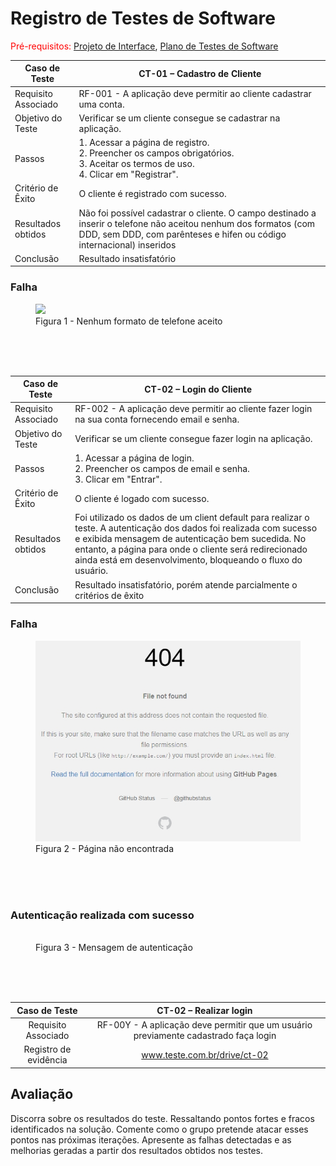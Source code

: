 # Registro de Testes de Software

<span style="color:red">Pré-requisitos: <a href="3-Projeto de Interface.md"> Projeto de Interface</a></span>, <a href="8-Plano de Testes de Software.md"> Plano de Testes de Software</a>


| **Caso de Teste** | **CT-01 – Cadastro de Cliente** |
| --- | --- |
| Requisito Associado | RF-001 - A aplicação deve permitir ao cliente cadastrar uma conta. |
| Objetivo do Teste | Verificar se um cliente consegue se cadastrar na aplicação. |
| Passos | 1. Acessar a página de registro.<br> 2. Preencher os campos obrigatórios.<br> 3. Aceitar os termos de uso.<br> 4. Clicar em "Registrar". |
| Critério de Êxito | O cliente é registrado com sucesso. |
|Resultados obtidos | Não foi possível cadastrar o cliente. O campo destinado a inserir o telefone não aceitou nenhum dos formatos (com DDD, sem DDD, com parênteses e hifen ou código internacional) inseridos|
| Conclusão | Resultado insatisfatório | 


<h3><b>Falha</b></h3>
<figure>
    <img src="https://github.com/ICEI-PUC-Minas-PMV-ADS/pmv-ads-2024-1-e2-proj-int-t9-pmv-ads-2024-1-e2-proj-barberease/blob/main/docs/img/IMG_20240512_234252_535.jpg">
    <figcaption>Figura 1 - Nenhum formato de telefone aceito</figure><br>
</figure>
<br><br>


| **Caso de Teste** | **CT-02 – Login do Cliente** |
| --- | --- |
| Requisito Associado | RF-002 - A aplicação deve permitir ao cliente fazer login na sua conta fornecendo email e senha. |
| Objetivo do Teste | Verificar se um cliente consegue fazer login na aplicação. |
| Passos | 1. Acessar a página de login.<br> 2. Preencher os campos de email e senha.<br> 3. Clicar em "Entrar".<br> |
| Critério de Êxito | O cliente é logado com sucesso. |
|Resultados obtidos | Foi utilizado os dados de um client default para realizar o teste. A autenticação dos dados foi realizada com sucesso e exibida mensagem de autenticação bem sucedida. No entanto, a página para onde o cliente será redirecionado ainda está em desenvolvimento, bloqueando o fluxo do usuário.|
| Conclusão | Resultado insatisfatório, porém atende parcialmente o critérios de êxito|

<h3><b>Falha</b></h3>
<figure>
    <img src="https://github.com/ICEI-PUC-Minas-PMV-ADS/pmv-ads-2024-1-e2-proj-int-t9-pmv-ads-2024-1-e2-proj-barberease/blob/main/docs/img/Falha%20CTS2.jpeg">
    <figcaption>Figura 2 - Página não encontrada </figure><br>
</figure>
<br><br>
<h3><b>Autenticação realizada com sucesso</b></h3>
<figure>
    <img src="">
    <figcaption>Figura 3 - Mensagem de autenticação </figure><br>
</figure>
<br><br>





| **Caso de Teste** 	| **CT-02 – Realizar login** 	|
|:---:	|:---:	|
|	Requisito Associado 	| RF-00Y - A aplicação deve permitir que um usuário previamente cadastrado faça login |
|Registro de evidência | www.teste.com.br/drive/ct-02 |

## Avaliação

Discorra sobre os resultados do teste. Ressaltando pontos fortes e fracos identificados na solução. Comente como o grupo pretende atacar esses pontos nas próximas iterações. Apresente as falhas detectadas e as melhorias geradas a partir dos resultados obtidos nos testes.
